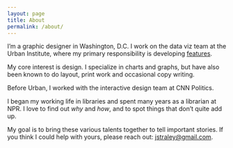 ```yaml
---
layout: page
title: About
permalink: /about/
---
```


I’m a graphic designer in Washington, D.C. I work on the data viz team at the Urban Institute, where my primary responsibility is developing [features](https://www.urban.org/features). 

My core interest is design. I specialize in charts and graphs, but have also been known to do layout, print work and occasional copy writing.

Before Urban, I worked with the interactive design team at CNN Politics. 

I began my working life in libraries and spent many years as a librarian at NPR. I love to find out *why* and *how*, and to spot things that don’t quite add up.

My goal is to bring these various talents together to tell important stories. If you think I could help with yours, please reach out: jstraley@gmail.com.
